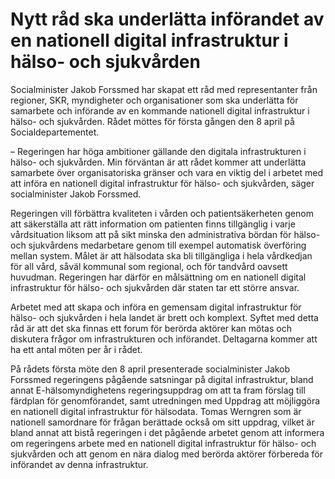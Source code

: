 # Nytt råd ska underlätta införandet av en nationell digital infrastruktur i hälso- och sjukvården

Socialminister Jakob Forssmed har skapat ett råd med representanter från regioner, SKR, myndigheter och organisationer som ska underlätta för samarbete och införande av en kommande nationell digital infrastruktur i hälso\- och sjukvården. Rådet möttes för första gången den 8 april på Socialdepartementet.


– Regeringen har höga ambitioner gällande den digitala infrastrukturen i hälso\- och sjukvården. Min förväntan är att rådet kommer att underlätta samarbete över organisatoriska gränser och vara en viktig del i arbetet med att införa en nationell digital infrastruktur för hälso\- och sjukvården, säger socialminister Jakob Forssmed.

Regeringen vill förbättra kvaliteten i vården och patientsäkerheten genom att säkerställa att rätt information om patienten finns tillgänglig i varje vårdsituation liksom att på sikt minska den administrativa bördan för hälso\- och sjukvårdens medarbetare genom till exempel automatisk överföring mellan system. Målet är att hälsodata ska bli tillgängliga i hela vårdkedjan för all vård, såväl kommunal som regional, och för tandvård oavsett huvudman. Regeringen har därför en målsättning om en nationell digital infrastruktur för hälso\- och sjukvården där staten tar ett större ansvar.

Arbetet med att skapa och införa en gemensam digital infrastruktur för hälso\- och sjukvården i hela landet är brett och komplext. Syftet med detta råd är att det ska finnas ett forum för berörda aktörer kan mötas och diskutera frågor om infrastrukturen och införandet. Deltagarna kommer att ha ett antal möten per år i rådet.

På rådets första möte den 8 april presenterade socialminister Jakob Forssmed regeringens pågående satsningar på digital infrastruktur, bland annat E\-hälsomyndighetens regeringsuppdrag om att ta fram förslag till färdplan för genomförandet, samt utredningen med Uppdrag att möjliggöra en nationell digital infrastruktur för hälsodata. Tomas Werngren som är nationell samordnare för frågan berättade också om sitt uppdrag, vilket är bland annat att bistå regeringen i det pågående arbetet genom att informera om regeringens arbete med en nationell digital infrastruktur för hälso\- och sjukvården och att genom en nära dialog med berörda aktörer förbereda för införandet av denna infrastruktur.
